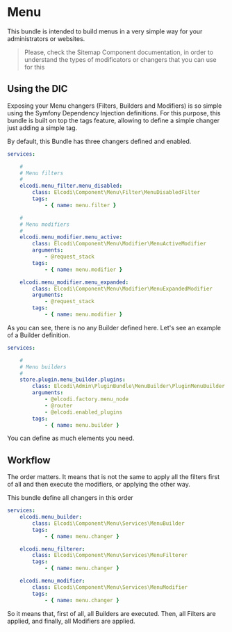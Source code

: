 Menu
====

This bundle is intended to build menus in a very simple way for your 
administrators or websites.

> Please, check the Sitemap Component documentation, in order to understand the
> types of modificators or changers that you can use for this

## Using the DIC

Exposing your Menu changers (Filters, Builders and Modifiers) is so simple using
the Symfony Dependency Injection definitions. For this purpose, this bundle is
built on top the tags feature, allowing to define a simple changer just adding
a simple tag.

By default, this Bundle has three changers defined and enabled.

``` yaml
services:

    #
    # Menu filters
    #
    elcodi.menu_filter.menu_disabled:
        class: Elcodi\Component\Menu\Filter\MenuDisabledFilter
        tags:
            - { name: menu.filter }

    #
    # Menu modifiers
    #
    elcodi.menu_modifier.menu_active:
        class: Elcodi\Component\Menu\Modifier\MenuActiveModifier
        arguments:
            - @request_stack
        tags:
            - { name: menu.modifier }

    elcodi.menu_modifier.menu_expanded:
        class: Elcodi\Component\Menu\Modifier\MenuExpandedModifier
        arguments:
            - @request_stack
        tags:
            - { name: menu.modifier }
```

As you can see, there is no any Builder defined here. Let's see an example of a
Builder definition.

``` yaml
services:

    #
    # Menu builders
    #
    store.plugin.menu_builder.plugins:
        class: Elcodi\Admin\PluginBundle\MenuBuilder\PluginMenuBuilder
        arguments:
            - @elcodi.factory.menu_node
            - @router
            - @elcodi.enabled_plugins
        tags:
            - { name: menu.builder }
```

You can define as much elements you need.

## Workflow

The order matters. It means that is not the same to apply all the filters first
of all and then execute the modifiers, or applying the other way.

This bundle define all changers in this order

``` yaml
services:
    elcodi.menu_builder:
        class: Elcodi\Component\Menu\Services\MenuBuilder
        tags:
            - { name: menu.changer }

    elcodi.menu_filterer:
        class: Elcodi\Component\Menu\Services\MenuFilterer
        tags:
            - { name: menu.changer }

    elcodi.menu_modifier:
        class: Elcodi\Component\Menu\Services\MenuModifier
        tags:
            - { name: menu.changer }
```

So it means that, first of all, all Builders are executed. Then, all Filters are
applied, and finally, all Modifiers are applied.